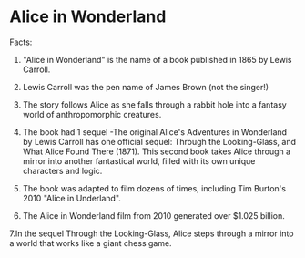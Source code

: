 # Alice in Wonderland

Facts:

1. "Alice in Wonderland" is the name of a book published in 1865 by Lewis Carroll.

2. Lewis Carroll was the pen name of James Brown (not the singer!)

3. The story follows Alice as she falls through a rabbit hole into a fantasy world of anthropomorphic creatures.

4. The book had 1 sequel -The original Alice's Adventures in Wonderland by Lewis Carroll has one official sequel: Through the Looking-Glass, and What Alice Found There (1871). This second book takes Alice through a mirror into another fantastical world, filled with its own unique characters and logic.

5. The book was adapted to film dozens of times, including 	Tim Burton's 2010 "Alice in Underland".

6. The Alice in Wonderland film from 2010 generated over $1.025 billion.


7.In the sequel Through the Looking-Glass, Alice steps through a mirror into a world that works like a giant chess game.
